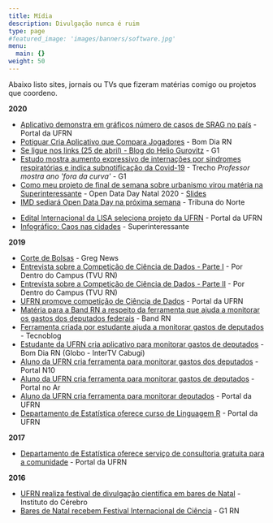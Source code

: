 ```yaml
---
title: Mídia
description: Divulgação nunca é ruim
type: page
#featured_image: 'images/banners/software.jpg'
menu:
  main: {}
weight: 50
---
```


Abaixo listo sites, jornais ou TVs que fizeram matérias comigo ou projetos que coordeno.

**2020**

- [Aplicativo demonstra em gráficos número de casos de SRAG no país](https://ufrn.br/imprensa/noticias/35429/aplicativo-demonstra-em-graficos-numero-de-casos-de-srag-no-pais) - Portal da UFRN
- [Potiguar Cria Aplicativo que Compara Jogadores](https://globoplay.globo.com/v/8513019/programa/?s=8276s) - Bom Dia RN
- [Se ligue nos links (25 de abril) - Blog do Helio Gurovitz](https://g1.globo.com/mundo/blog/helio-gurovitz/post/2020/04/25/se-ligue-nos-links-25-de-abril.ghtml) - G1
- [Estudo mostra aumento expressivo de internações por síndromes respiratórias e indica subnotificação da Covid-19](https://g1.globo.com/bemestar/coronavirus/noticia/2020/04/23/estudo-mostra-aumento-expressivo-de-internacoes-por-sindromes-respiratorias-e-indica-subnotificacao-da-covid-19.ghtml) - Trecho *Professor mostra ano 'fora da curva'* - G1
- [Como meu projeto de final de semana sobre urbanismo virou matéria na Superinteressante](https://youtu.be/6_yng3xTUzQ?t=2940) - Open Data Day Natal 2020 - [Slides](https://marcusnunes.me/images/ODD_2020.pdf)
- [IMD sediará Open Data Day na próxima semana](http://www.tribunadonorte.com.br/noticia/imd-sediara-open-data-day-na-pra-xima-semana/473484) - Tribuna do Norte
<!-- - [Aplicativo ganha destaque em competição mundial](https://webcache.googleusercontent.com/search?q=cache:-Y6MnQ2jFzUJ:https://portal.ifrn.edu.br/campus/natalzonanorte/noticias/aplicativo-ganha-destaque-em-competicao-mundial+&cd=1&hl=en&ct=clnk&gl=br) - Portal do IFRN -->
- [Edital Internacional da LISA seleciona projeto da UFRN](https://www.ufrn.br/imprensa/noticias/33581/edital-internacional-da-lisa-seleciona-projeto-da-ufrn) - Portal da UFRN
- [Infográfico: Caos nas cidades](https://super.abril.com.br/sociedade/infografico-caos-nas-cidades/) - Superinteressante

**2019**

- [Corte de Bolsas](https://www.youtube.com/watch?v=XmJlXlnS2Pg#t=17m2s) - Greg News
- [Entrevista sobre a Competição de Ciência de Dados - Parte I](https://www.youtube.com/watch?v=3gzdOo-pkcw&feature=youtu.be&t=617) - Por Dentro do Campus (TVU RN)
- [Entrevista sobre a Competição de Ciência de Dados - Parte II](https://youtu.be/cuOefBRQAgk) - Por Dentro do Campus (TVU RN)
- [UFRN promove competição de Ciência de Dados](https://www.ufrn.br/imprensa/noticias/29672/ufrn-promove-competicao-de-ciencia-de-dados) - Portal da UFRN
- [Matéria para a Band RN a respeito da ferramenta que ajuda a monitorar os gastos dos deputados federais](https://www.youtube.com/watch?v=RG4J1yS1_V4#t=13m02s) - Band RN
- [Ferramenta criada por estudante ajuda a monitorar gastos de deputados](https://tecnoblog.net/308036/ferramenta-criada-estudante-ajuda-monitorar-gastos-deputados/) - Tecnoblog
- [Estudante da UFRN cria aplicativo para monitorar gastos de deputados](https://globoplay.globo.com/v/7935447/programa/) - Bom Dia RN (Globo - InterTV Cabugi)
- [Aluno da UFRN cria ferramenta para monitorar gastos dos deputados](https://oportaln10.com.br/aluno-da-ufrn-cria-ferramenta-para-monitorar-gastos-dos-deputados-90776/) - Portal N10
- [Aluno da UFRN cria ferramenta para monitorar gastos de deputados](https://portalnoar.com.br/aluno-da-ufrn-cria-ferramenta-para-monitorar-gastos-de-deputados/) - Portal no Ar
- [Aluno da UFRN cria ferramenta para monitorar deputados](https://www.ufrn.br/imprensa/noticias/28976/aluno-da-ufrn-cria-ferramenta-para-monitorar-deputados) - Portal da UFRN
- [Departamento de Estatística oferece curso de Linguagem R](https://ufrn.br/imprensa/noticias/28794/departamento-de-estatistica-oferece-curso-de-linguagem-r) - Portal da UFRN

**2017**

- [Departamento de Estatística oferece serviço de consultoria gratuita para a comunidade](https://ufrn.br/imprensa/materias-especiais/3041/departamento-de-estatistica-oferece-servico-de-consultoria-gratuita-para-a-comunidade) - Portal da UFRN

**2016** 

- [UFRN realiza festival de divulgação científica em bares de Natal](https://neuro.ufrn.br/news/235) - Instituto do Cérebro
- [Bares de Natal recebem Festival Internacional de Ciência](https://g1.globo.com/rn/rio-grande-do-norte/noticia/bares-de-natal-recebem-festival-internacional-de-ciencia.ghtml) - G1 RN
